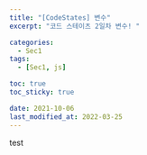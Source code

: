 ```yaml
---
title: "[CodeStates] 변수"
excerpt: "코드 스테이츠 2일차 변수! "

categories:
  - Sec1
tags:
  - [Sec1, js]

toc: true
toc_sticky: true

date: 2021-10-06
last_modified_at: 2022-03-25
---
```


test
